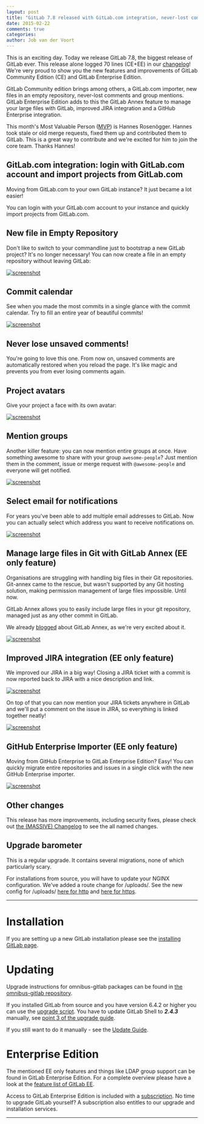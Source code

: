 ```yaml
---
layout: post
title: "GitLab 7.8 released with GitLab.com integration, never-lost comments and GitLab Annex for managing large files"
date: 2015-02-22
comments: true
categories:
author: Job van der Voort
---
```


This is an exciting day. Today we release GitLab 7.8, the biggest release of GitLab ever. This release alone logged 70 lines (CE+EE) in our [changelog](https://gitlab.com/gitlab-org/gitlab-ce/blob/7-8-stable/CHANGELOG)!
We're very proud to show you the new features and improvements of GitLab Community Edition (CE) and GitLab Enterprise Edition.

GitLab Community edition brings among others, a GitLab.com importer,
new files in an empty repository, never-lost comments and group mentions.
GitLab Enterprise Edition adds to this the GitLab Annex feature to manage your large files with GitLab, improved JIRA integration and a GitHub Enterprise integration.

This month's Most Valuable Person ([MVP](https://about.gitlab.com/mvp/)) is Hannes Rosenögger.
Hannes took stale or old merge requests, fixed them up and contributed them to GitLab.
This is a great way to contribute and we're excited for him to join the core team.
Thanks Hannes!

<!--more-->

## GitLab.com integration: login with GitLab.com account and import projects from GitLab.com

Moving from GitLab.com to your own GitLab instance? It just became a lot easier!

You can login with your GitLab.com account to your instance and quickly import projects from GitLab.com.

## New file in Empty Repository

Don't like to switch to your commandline just to bootstrap a new GitLab project?
It's no longer necessary! You can now create a file in an empty repository without leaving GitLab:

[![screenshot](/images/7_8/new_file.png)](/images/7_8/new_file.png)

## Commit calendar

See when you made the most commits in a single glance with the commit calendar.
Try to fill an entire year of beautiful commits!

[![screenshot](/images/7_8/commit_calendar.png)](/images/7_8/commit_calendar.png)

## Never lose unsaved comments!

You're going to love this one. From now on, unsaved comments are automatically restored when you reload the page.
It's like magic and prevents you from ever losing comments again.

## Project avatars

Give your project a face with its own avatar:

[![screenshot](/images/7_8/project_avatar.png)](/images/7_8/project_avatar.png)

## Mention groups

Another killer feature: you can now mention entire groups at once.
Have something awesome to share with your group `awesome-people`? Just mention them in the comment,
issue or merge request with `@awesome-people` and everyone will get notified.

[![screenshot](/images/7_8/mention_groups.png)](/images/7_8/mention_groups.png)

## Select email for notifications

For years you've been able to add multiple email addresses to GitLab.
Now you can actually select which address you want to receive notifications on.

[![screenshot](/images/7_8/set_notification_mail.png)](/images/7_8/set_notification_mail.png)

## Manage large files in Git with GitLab Annex (EE only feature)

Organisations are struggling with handling big files in their Git repositories.
Git-annex came to the rescue, but wasn't supported by any Git hosting solution,
making permission management of large files impossible. Until now.

GitLab Annex allows you to easily include large files in your git
repository, managed just as any other commit in GitLab.

We already [blogged](https://about.gitlab.com/2015/02/17/gitlab-annex-solves-the-problem-of-versioning-large-binaries-with-git/)
about GitLab Annex, as we're very excited about it.

[![screenshot](/images/7_8/git_annex.png)](/images/7_8/git_annex.png)

## Improved JIRA integration (EE only feature)

We improved our JIRA in a big way! Closing a JIRA ticket with a commit is now reported
back to JIRA with a nice description and link.

[![screenshot](/images/7_8/jira_service_close_issue.png)](/images/7_8/jira_service_close_issue.png)

On top of that you can now mention your JIRA tickets anywhere in GitLab and
we'll put a comment on the issue in JIRA, so everything is linked together neatly!

[![screenshot](/images/7_8/jira_issue_reference.png)](/images/7_8/jira_issue_reference.png)

## GitHub Enterprise Importer (EE only feature)

Moving from GitHub Enterprise to GitLab Enterprise Edition? Easy!
You can quickly migrate entire repositories and issues in a single click
with the new GitHub Enterprise importer.

[![screenshot](/images/7_8/gh_import.png)](/images/7_8/gh_import.png)

## Other changes

This release has more improvements, including security fixes, please check out [the (MASSIVE) Changelog](https://gitlab.com/gitlab-org/gitlab-ce/blob/7-8-stable/CHANGELOG) to see the all named changes.


## Upgrade barometer

This is a regular upgrade. It contains several migrations,
none of which particularly scary.

For installations from source, you will have to update your NGINX configuration. We've added a route change for /uploads/.
See the new config for /uploads/ [here for http](https://gitlab.com/gitlab-org/gitlab-ce/blob/8ae3112b3f303c897c70952dd162589b1c394221/lib/support/nginx/gitlab#L60) and [here for https](https://gitlab.com/gitlab-org/gitlab-ce/blob/8ae3112b3f303c897c70952dd162589b1c394221/lib/support/nginx/gitlab-ssl#L105).

- - -

# Installation

If you are setting up a new GitLab installation please see the [installing GitLab page](https://www.gitlab.com/installation/).

# Updating

Upgrade instructions for omnibus-gitlab packages can be found in [the omnibus-gitlab repository](https://gitlab.com/gitlab-org/omnibus-gitlab/blob/master/doc/update.md).

If you installed GitLab from source and you have version 6.4.2 or higher you can use the [upgrade script](https://gitlab.com/gitlab-org/gitlab-ce/blob/master/doc/update/upgrader.md).
You have to update GitLab Shell to ***2.4.3*** manually, see [point 3 of the upgrade guide](https://gitlab.com/gitlab-org/gitlab-ce/blob/master/doc/update/7.7-to-7.8.md#3-update-gitlab-shell-and-its-config).

If you still want to do it manually - see the [Update Guide](https://gitlab.com/gitlab-org/gitlab-ce/blob/master/doc/update/7.7-to-7.8.md).

# Enterprise Edition

The mentioned EE only features and things like LDAP group support can be found in GitLab Enterprise Edition.
For a complete overview please have a look at the [feature list of GitLab EE](http://www.gitlab.com/gitlab-ee/).

Access to GitLab Enterprise Edition is included with a [subscription](http://www.gitlab.com/pricing/).
No time to upgrade GitLab yourself?
A subscription also entitles to our upgrade and installation services.

- - -
